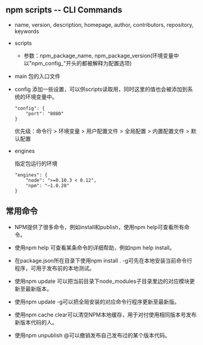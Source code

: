 ## npm scripts -- CLI Commands

* name, version, description, homepage, author, contributors, repository, keywords

* scripts

    - 参数：npm_package_name, npm_package_version(环境变量中以"npm_config_"开头的都被解释为配置选项)

* main  包的入口文件

* config 添加一些设置，可以供scripts读取用，同时这里的值也会被添加到系统的环境变量中。

    ```
    "config": {
        "port": "8080"
    }
    ```

    优先级：命令行 > 环境变量 > 用户配置文件 > 全局配置 > 内置配置文件 > 默认配置  

* engines  

    指定包运行的环境
    ```
    "engines": {
        "node": ">=0.10.3 < 0.12",
        "npm": "~1.0.20"
    }
    ```


## 常用命令

- NPM提供了很多命令，例如install和publish，使用npm help可查看所有命令。

- 使用npm help <command>可查看某条命令的详细帮助，例如npm help install。

- 在package.json所在目录下使用npm install . -g可先在本地安装当前命令行程序，可用于发布前的本地测试。

- 使用npm update <package>可以把当前目录下node_modules子目录里边的对应模块更新至最新版本。

- 使用npm update <package> -g可以把全局安装的对应命令行程序更新至最新版。

- 使用npm cache clear可以清空NPM本地缓存，用于对付使用相同版本号发布新版本代码的人。

- 使用npm unpublish <package>@<version>可以撤销发布自己发布过的某个版本代码。
